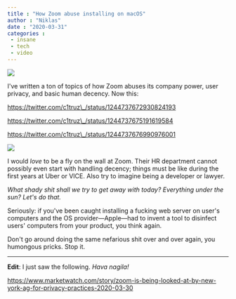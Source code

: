 ```yaml
---
title : "How Zoom abuse installing on macOS"
author : "Niklas"
date : "2020-03-31"
categories : 
 - insane
 - tech
 - video
---
```


![](https://niklasblog.com/wp-content/image-19.png)

I've written a ton of topics of how Zoom abuses its company power, user privacy, and basic human decency. Now this:

https://twitter.com/c1truz\_/status/1244737672930824193

https://twitter.com/c1truz\_/status/1244737675191619584

https://twitter.com/c1truz\_/status/1244737676990976001

![](https://niklasblog.com/wp-content/sartrebeauvoir-1.jpeg)

I would _love_ to be a fly on the wall at Zoom. Their HR department cannot possibly even start with handling decency; things must be like during the first years at Uber or VICE. Also try to imagine being a developer or lawyer.  
  
_What shady shit shall we try to get away with today? Everything under the sun? Let's do that._

Seriously: if you've been caught installing a fucking web server on user's computers and the OS provider—Apple—had to invent a tool to disinfect users' computers from your product, you think again.

Don't go around doing the same nefarious shit over and over again, you humongous pricks. Stop it.

* * *

**Edit**: I just saw the following. _Hava nagila!_

https://www.marketwatch.com/story/zoom-is-being-looked-at-by-new-york-ag-for-privacy-practices-2020-03-30
